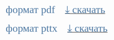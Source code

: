 <html>
<head>
<link href='https://fonts.googleapis.com/css?family=Comfortaa' rel='stylesheet'>
<link href='https://fonts.googleapis.com/css?family=Montserrat' rel='stylesheet'>
<link href='https://fonts.googleapis.com/css?family=Cormorant' rel='stylesheet'>
<link href='https://fonts.googleapis.com/css?family=Nunito' rel='stylesheet'>

</head>

<span style="font-family: 'Montserrat'; font-size: 200%; color: #507AA3;">
формат pdf </span>&nbsp;&nbsp;&nbsp;&nbsp; 
<a href="./1-allergy-slides.pdf" download>
<span style="font-family: 'Montserrat'; font-size: 200%; color: #507AA3;">
⤓&nbsp;cкачать</span></a> <br/>

 <br/>

 <span style="font-family: 'Montserrat'; font-size: 200%; color: #507AA3;">
формат pttx </span>&nbsp;&nbsp;&nbsp;&nbsp; 
<a href="./1-allergy-slides.pttx" download>
<span style="font-family: 'Montserrat'; font-size: 200%; color: #507AA3;">⤓&nbsp;cкачать</span></a> 


 <br/><html> 

